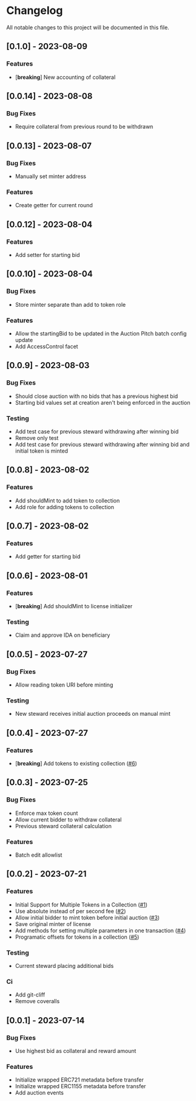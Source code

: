 # Changelog

All notable changes to this project will be documented in this file.

## [0.1.0] - 2023-08-09

### Features

- [**breaking**] New accounting of collateral

## [0.0.14] - 2023-08-08

### Bug Fixes

- Require collateral from previous round to be withdrawn

## [0.0.13] - 2023-08-07

### Bug Fixes

- Manually set minter address

### Features

- Create getter for current round

## [0.0.12] - 2023-08-04

### Features

- Add setter for starting bid

## [0.0.10] - 2023-08-04

### Bug Fixes

- Store minter separate than add to token role

### Features

- Allow the startingBid to be updated in the Auction Pitch batch config update
- Add AccessControl facet

## [0.0.9] - 2023-08-03

### Bug Fixes

- Should close auction with no bids that has a previous highest bid
- Starting bid values set at creation aren't being enforced in the auction

### Testing

- Add test case for previous steward withdrawing after winning bid
- Remove only test
- Add test case for previous steward withdrawing after winning bid and initial token is minted

## [0.0.8] - 2023-08-02

### Features

- Add shouldMint to add token to collection
- Add role for adding tokens to collection

## [0.0.7] - 2023-08-02

### Features

- Add getter for starting bid

## [0.0.6] - 2023-08-01

### Features

- [**breaking**] Add shouldMint to license initializer

### Testing

- Claim and approve IDA on beneficiary

## [0.0.5] - 2023-07-27

### Bug Fixes

- Allow reading token URI before minting

### Testing

- New steward receives initial auction proceeds on manual mint

## [0.0.4] - 2023-07-27

### Features

- [**breaking**] Add tokens to existing collection ([#6](https://github.com/orhun/git-cliff/issues/6))

## [0.0.3] - 2023-07-25

### Bug Fixes

- Enforce max token count
- Allow current bidder to withdraw collateral
- Previous steward collateral calculation

### Features

- Batch edit allowlist

## [0.0.2] - 2023-07-21

### Features

- Initial Support for Multiple Tokens in a Collection ([#1](https://github.com/orhun/git-cliff/issues/1))
- Use absolute instead of per second fee ([#2](https://github.com/orhun/git-cliff/issues/2))
- Allow initial bidder to mint token before initial auction ([#3](https://github.com/orhun/git-cliff/issues/3))
- Save original minter of license
- Add methods for setting multiple parameters in one transaction ([#4](https://github.com/orhun/git-cliff/issues/4))
- Programatic offsets for tokens in a collection ([#5](https://github.com/orhun/git-cliff/issues/5))

### Testing

- Current steward placing additional bids

### Ci

- Add git-cliff
- Remove coveralls

## [0.0.1] - 2023-07-14

### Bug Fixes

- Use highest bid as collateral and reward amount

### Features

- Initialize wrapped ERC721 metadata before transfer
- Initialize wrapped ERC1155 metadata before transfer
- Add auction events

<!-- generated by git-cliff -->
